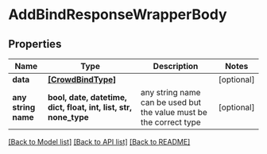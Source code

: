 # AddBindResponseWrapperBody


## Properties
Name | Type | Description | Notes
------------ | ------------- | ------------- | -------------
**data** | [**[CrowdBindType]**](CrowdBindType.md) |  | [optional] 
**any string name** | **bool, date, datetime, dict, float, int, list, str, none_type** | any string name can be used but the value must be the correct type | [optional]

[[Back to Model list]](../README.md#documentation-for-models) [[Back to API list]](../README.md#documentation-for-api-endpoints) [[Back to README]](../README.md)



